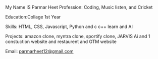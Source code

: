 My Name IS Parmar Heet
Profession: Coding, Music listen, and Cricket 

Education:Collage 1st Year 

Skills: HTML, CSS, Javascript, Python and c c++ learn and AI

Projects: amazon clone, myntra clone, sportify clone, JARVIS Ai and 1 constuction website and restaurent and GTM website  

Email: parmarheet12@gmail.com
